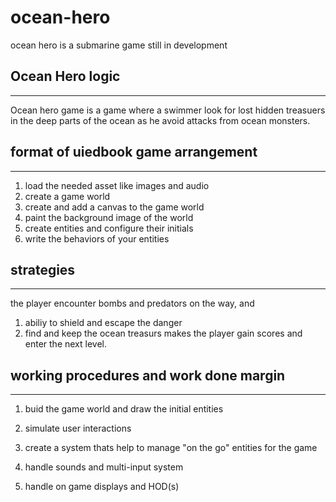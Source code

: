 # ocean-hero

ocean hero is a submarine game still in development



##         Ocean Hero logic
***********************************

Ocean hero game is a game where a swimmer
look for lost hidden treasuers in the deep 
parts of the ocean as he avoid attacks from 
ocean monsters.


## format of uiedbook game arrangement
***********************************
1. load the needed asset like images and audio
2. create a game world 
3. create and add a canvas to the game world
4. paint the background image of the world
5. create entities and configure their initials
6. write the behaviors of your entities

## strategies
  **********

the player encounter bombs and predators 
on the way, and 
1. abiliy to shield and escape the danger
2. find and keep the ocean treasurs makes 
the player gain scores and enter the next
level.

## working procedures and work done margin
  ***************************************
1. buid the game world and draw the initial entities
2. simulate user interactions 
3. create a system thats help to manage 
"on the go" entities for the game

4. handle sounds and multi-input system
5. handle on game displays and HOD(s)
